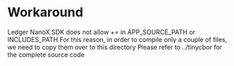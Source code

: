# Workaround
Ledger NanoX SDK does not allow += in APP_SOURCE_PATH or INCLUDES_PATH
For this reason, in order to compile only a couple of files, we need to copy them over to this directory
Please refer to ../tinycbor for the complete source code
